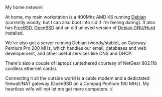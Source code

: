 My home network

At home, my main workstation is a 400Mhz AMD K6 running <a
href="http://www.debian.org/">Debian</a> (currently woody, but I can
also boot into sid if I'm feeling daring). It also has <a
href="http://www.freebsd.org/">FreeBSD</a>, <a
href="http://www.openbsd.org/">OpenBSD</a> and an old unloved version
of <a href="http://www.debian.org/ports/hurd/">Debian GNU/Hurd</a>
installed.

We've also got a server running Debian (woody/stable), an Gateway
Pentium Pro 200 MHz, which handles our email, databases and web
developement, and other useful services like DNS and DHCP.

There's also a couple of laptops (untethered courtesy of NetGear
802.11b cordless ethernet cards).

Connecting it all the outside world is a cable modem and a dedictated
firewall/NAT gateway (OpenBSD on a Compaq Pentium 100 MHz). My
heartless wife will not let me get more computers. :(
